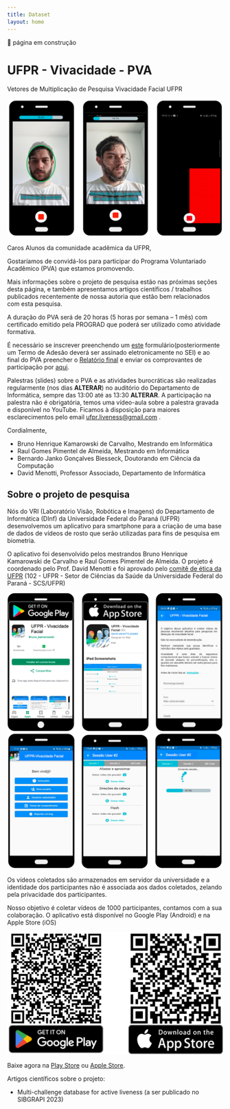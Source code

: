 ```yaml
---
title: Dataset
layout: home
---
```


🚧 página em construção
# UFPR - Vivacidade - PVA
Vetores de Multiplicação de Pesquisa
Vivacidade Facial UFPR

![](/assets/images/dataset3.png)

Caros Alunos da comunidade acadêmica da UFPR,

Gostaríamos de convidá-los para participar do Programa Voluntariado Acadêmico (PVA) que estamos promovendo.

Mais informações sobre o projeto de pesquisa estão nas próximas seções desta página, e também apresentamos artigos científicos / trabalhos publicados recentemente de nossa autoria que estão bem relacionados com esta pesquisa.

A duração do PVA será de 20 horas (5 horas por semana – 1 mês) com certificado emitido pela PROGRAD que poderá ser utilizado como atividade formativa.

É necessário se inscrever preenchendo um [este](https://forms.gle/FZHCL2dttif16ihu6) formulário(posteriormente um Termo de Adesão deverá ser assinado eletronicamente no SEI) e ao final do PVA preencher o [Relatório final](https://forms.gle/GmX27pbTmMLSDc3s5) e enviar os comprovantes de participação por [aqui](https://forms.gle/ZXSLFRyTmJKQfE4v6).

Palestras (slides) sobre o PVA e as atividades burocráticas são realizadas regularmente (nos dias **ALTERAR**) no auditório do Departamento de Informática, sempre das 13:00 até as 13:30 **ALTERAR**.
A participação na palestra não é obrigatória, temos uma vídeo-aula sobre a palestra gravada e disponível no YouTube.
Ficamos à disposição para maiores esclarecimentos pelo email ufpr.liveness@gmail.com .

Cordialmente,
- Bruno Henrique Kamarowski de Carvalho, Mestrando em Informática
- Raul Gomes Pimentel de Almeida, Mestrando em Informática
- Bernardo Janko Gonçalves Biesseck, Doutorando em Ciência da Computação
- David Menotti, Professor Associado, Departamento de Informática

## Sobre o projeto de pesquisa
Nós do VRI (Laboratório Visão, Robótica e Imagens) do Departamento de Informática (DInf) da Universidade Federal do Paraná (UFPR) desenvolvemos um aplicativo para smartphone para a criação de uma base de dados de vídeos de rosto que serão utilizadas para fins de pesquisa em biometria.

O aplicativo foi desenvolvido pelos mestrandos Bruno Henrique Kamarowski de Carvalho e Raul Gomes Pimentel de Almeida. O projeto é coordenado pelo Prof. David Menotti e foi aprovado pelo [comitê de ética da UFPR](http://www.saude.ufpr.br/portal/cometica/) (102 - UFPR - Setor de Ciências da Saúde da Universidade Federal do Paraná - SCS/UFPR)

![](/assets/images/dataset1.png)
![](/assets/images/dataset2.png)

Os vídeos coletados são armazenados em servidor da universidade e a identidade dos participantes não é associada aos dados coletados, zelando pela privacidade dos participantes.

Nosso objetivo é coletar vídeos de 1000 participantes, contamos com a sua colaboração. O aplicativo está disponível no Google Play (Android) e na Apple Store (iOS)

![](/assets/images/dataset_qr.png)

Baixe agora na [Play Store](https://play.google.com/store/apps/details?id=com.vivacidade_facial_app) ou [Apple Store](https://apps.apple.com/app/id6457022194).

Artigos científicos sobre o projeto:
- Multi-challenge database for active liveness (a ser publicado no SIBGRAPI 2023)
